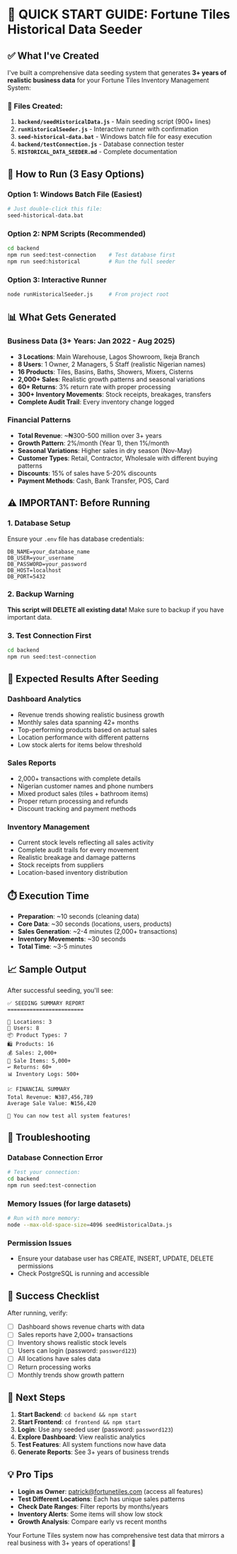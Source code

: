 # 🎯 QUICK START GUIDE: Fortune Tiles Historical Data Seeder

## ✅ What I've Created

I've built a comprehensive data seeding system that generates **3+ years of realistic business data** for your Fortune Tiles Inventory Management System:

### 📁 Files Created:
1. **`backend/seedHistoricalData.js`** - Main seeding script (900+ lines)
2. **`runHistoricalSeeder.js`** - Interactive runner with confirmation
3. **`seed-historical-data.bat`** - Windows batch file for easy execution
4. **`backend/testConnection.js`** - Database connection tester
5. **`HISTORICAL_DATA_SEEDER.md`** - Complete documentation

## 🚀 How to Run (3 Easy Options)

### Option 1: Windows Batch File (Easiest)
```bash
# Just double-click this file:
seed-historical-data.bat
```

### Option 2: NPM Scripts (Recommended)
```bash
cd backend
npm run seed:test-connection    # Test database first
npm run seed:historical         # Run the full seeder
```

### Option 3: Interactive Runner
```bash
node runHistoricalSeeder.js     # From project root
```

## 📊 What Gets Generated

### Business Data (3+ Years: Jan 2022 - Aug 2025)
- **3 Locations**: Main Warehouse, Lagos Showroom, Ikeja Branch
- **8 Users**: 1 Owner, 2 Managers, 5 Staff (realistic Nigerian names)
- **16 Products**: Tiles, Basins, Baths, Showers, Mixers, Cisterns
- **2,000+ Sales**: Realistic growth patterns and seasonal variations
- **60+ Returns**: 3% return rate with proper processing
- **300+ Inventory Movements**: Stock receipts, breakages, transfers
- **Complete Audit Trail**: Every inventory change logged

### Financial Patterns
- **Total Revenue**: ~₦300-500 million over 3+ years
- **Growth Pattern**: 2%/month (Year 1), then 1%/month
- **Seasonal Variations**: Higher sales in dry season (Nov-May)
- **Customer Types**: Retail, Contractor, Wholesale with different buying patterns
- **Discounts**: 15% of sales have 5-20% discounts
- **Payment Methods**: Cash, Bank Transfer, POS, Card

## ⚠️ IMPORTANT: Before Running

### 1. Database Setup
Ensure your `.env` file has database credentials:
```env
DB_NAME=your_database_name
DB_USER=your_username  
DB_PASSWORD=your_password
DB_HOST=localhost
DB_PORT=5432
```

### 2. Backup Warning
**This script will DELETE all existing data!** Make sure to backup if you have important data.

### 3. Test Connection First
```bash
cd backend
npm run seed:test-connection
```

## 🎯 Expected Results After Seeding

### Dashboard Analytics
- Revenue trends showing realistic business growth
- Monthly sales data spanning 42+ months  
- Top-performing products based on actual sales
- Location performance with different patterns
- Low stock alerts for items below threshold

### Sales Reports  
- 2,000+ transactions with complete details
- Nigerian customer names and phone numbers
- Mixed product sales (tiles + bathroom items)
- Proper return processing and refunds
- Discount tracking and payment methods

### Inventory Management
- Current stock levels reflecting all sales activity
- Complete audit trails for every movement
- Realistic breakage and damage patterns
- Stock receipts from suppliers
- Location-based inventory distribution

## ⏱️ Execution Time
- **Preparation**: ~10 seconds (cleaning data)
- **Core Data**: ~30 seconds (locations, users, products)
- **Sales Generation**: ~2-4 minutes (2,000+ transactions)
- **Inventory Movements**: ~30 seconds
- **Total Time**: ~3-5 minutes

## 📈 Sample Output
After successful seeding, you'll see:
```
✅ SEEDING SUMMARY REPORT
========================

📍 Locations: 3
👥 Users: 8
📦 Product Types: 7
🛍️ Products: 16
💰 Sales: 2,000+
📝 Sale Items: 5,000+
↩️ Returns: 60+
📊 Inventory Logs: 500+

💹 FINANCIAL SUMMARY
Total Revenue: ₦387,456,789
Average Sale Value: ₦156,420

🎯 You can now test all system features!
```

## 🐛 Troubleshooting

### Database Connection Error
```bash
# Test your connection:
cd backend
npm run seed:test-connection
```

### Memory Issues (for large datasets)
```bash
# Run with more memory:
node --max-old-space-size=4096 seedHistoricalData.js
```

### Permission Issues
- Ensure your database user has CREATE, INSERT, UPDATE, DELETE permissions
- Check PostgreSQL is running and accessible

## 🎉 Success Checklist

After running, verify:
- [ ] Dashboard shows revenue charts with data
- [ ] Sales reports have 2,000+ transactions
- [ ] Inventory shows realistic stock levels  
- [ ] Users can login (password: `password123`)
- [ ] All locations have sales data
- [ ] Return processing works
- [ ] Monthly trends show growth pattern

## 🚀 Next Steps

1. **Start Backend**: `cd backend && npm start`
2. **Start Frontend**: `cd frontend && npm start`  
3. **Login**: Use any seeded user (password: `password123`)
4. **Explore Dashboard**: View realistic analytics
5. **Test Features**: All system functions now have data
6. **Generate Reports**: See 3+ years of business trends

## 💡 Pro Tips

- **Login as Owner**: patrick@fortunetiles.com (access all features)
- **Test Different Locations**: Each has unique sales patterns
- **Check Date Ranges**: Filter reports by months/years
- **Inventory Alerts**: Some items will show low stock
- **Growth Analysis**: Compare early vs recent months

Your Fortune Tiles system now has comprehensive test data that mirrors a real business with 3+ years of operations! 🎯